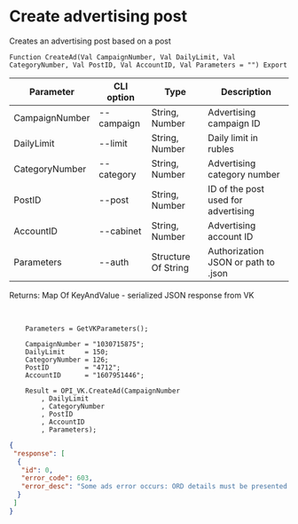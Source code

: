 ﻿---
sidebar_position: 2
---

# Create advertising post
 Creates an advertising post based on a post



`Function CreateAd(Val CampaignNumber, Val DailyLimit, Val CategoryNumber, Val PostID, Val AccountID, Val Parameters = "") Export`

  | Parameter | CLI option | Type | Description |
  |-|-|-|-|
  | CampaignNumber | --campaign | String, Number | Advertising campaign ID |
  | DailyLimit | --limit | String, Number | Daily limit in rubles |
  | CategoryNumber | --category | String, Number | Advertising category number |
  | PostID | --post | String, Number | ID of the post used for advertising |
  | AccountID | --cabinet | String, Number | Advertising account ID |
  | Parameters | --auth | Structure Of String | Authorization JSON or path to .json |

  
  Returns:  Map Of KeyAndValue - serialized JSON response from VK

<br/>




```bsl title="Code example"
    Parameters = GetVKParameters();

    CampaignNumber = "1030715875";
    DailyLimit     = 150;
    CategoryNumber = 126;
    PostID         = "4712";
    AccountID      = "1607951446";

    Result = OPI_VK.CreateAd(CampaignNumber
        , DailyLimit
        , CategoryNumber
        , PostID
        , AccountID
        , Parameters);
```
 



```json title="Result"
{
 "response": [
  {
   "id": 0,
   "error_code": 603,
   "error_desc": "Some ads error occurs: ORD details must be presented."
  }
 ]
}
```
